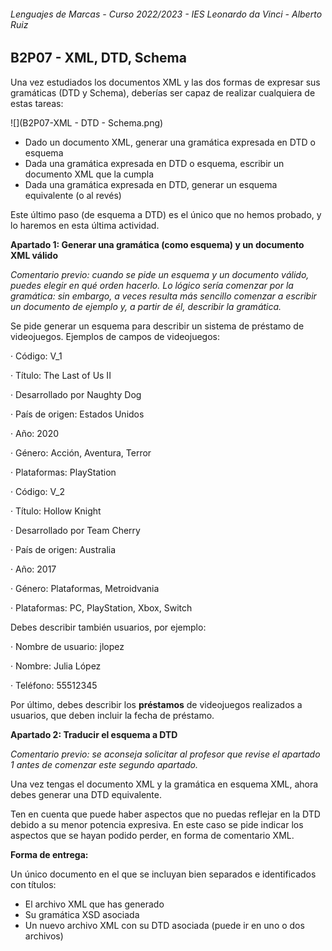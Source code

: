 ###### *Lenguajes de Marcas - Curso 2022/2023 - IES Leonardo da Vinci - Alberto Ruiz*

## B2P07 - XML, DTD, Schema

Una vez estudiados los documentos XML y las dos formas de expresar sus gramáticas (DTD y Schema), deberías ser capaz de realizar cualquiera de estas tareas:

![](B2P07-XML - DTD - Schema.png)

* Dado un documento XML, generar una gramática expresada en DTD o esquema
* Dada una gramática expresada en DTD o esquema, escribir un documento XML que la cumpla
* Dada una gramática expresada en DTD, generar un esquema equivalente (o al revés)

Este último paso (de esquema a DTD) es el único que no hemos probado, y lo haremos en esta última actividad.

**Apartado 1: Generar una gramática (como esquema) y un documento XML válido** 

*Comentario previo: cuando se pide un esquema y un documento válido, puedes elegir en qué orden hacerlo. Lo lógico sería comenzar por la gramática: sin embargo, a veces resulta más sencillo comenzar a escribir un documento de ejemplo y, a partir de él, describir la gramática.* 

Se pide generar un esquema para describir un sistema de préstamo de videojuegos. Ejemplos de campos de videojuegos:

·     Código: V_1

·     Título: The Last of Us II

·     Desarrollado por Naughty Dog

·     País de origen: Estados Unidos

·     Año: 2020

·     Género: Acción, Aventura, Terror

·     Plataformas: PlayStation 

·     Código: V_2

·     Título: Hollow Knight

·     Desarrollado por Team Cherry

·     País de origen: Australia

·     Año: 2017

·     Género: Plataformas, Metroidvania

·     Plataformas: PC, PlayStation, Xbox, Switch

Debes describir también usuarios, por ejemplo:

·     Nombre de usuario: jlopez

·     Nombre: Julia López

·     Teléfono: 55512345

Por último, debes describir los **préstamos** de videojuegos realizados a usuarios, que deben incluir la fecha de préstamo.

**Apartado 2: Traducir el esquema a DTD** 

*Comentario previo: se aconseja solicitar al profesor que revise el apartado 1 antes de comenzar este segundo apartado.*

Una vez tengas el documento XML y la gramática en esquema XML, ahora debes generar una DTD equivalente.

Ten en cuenta que puede haber aspectos que no puedas reflejar en la DTD debido a su menor potencia expresiva. En este caso se pide indicar los aspectos que se hayan podido perder, en forma de comentario XML.

**Forma de entrega:**

Un único documento en el que se incluyan bien separados e identificados con títulos: 

* El archivo XML que has generado
* Su gramática XSD asociada
* Un nuevo archivo XML con su DTD asociada (puede ir en uno o dos archivos)
